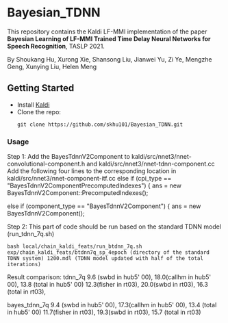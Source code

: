 # Bayesian_TDNN
This repository contains the Kaldi LF-MMI implementation of the paper **Bayesian Learning of 
LF-MMI Trained Time Delay Neural Networks for Speech Recognition**, TASLP 2021.

By Shoukang Hu, Xurong Xie, Shansong Liu, Jianwei Yu, Zi Ye, Mengzhe Geng, Xunying Liu, Helen Meng

## Getting Started
* Install [Kaldi](https://github.com/kaldi-asr/kaldi)
* Clone the repo:
  ```
  git clone https://github.com/skhu101/Bayesian_TDNN.git
  ```
  
### Usage
Step 1: Add the BayesTdnnV2Component to kaldi/src/nnet3/nnet-convolutional-component.h and kaldi/src/nnet3/nnet-tdnn-component.cc
Add the following four lines to the corresponding location in kaldi/src/nnet3/nnet-component-itf.cc
else if (cpi_type == "BayesTdnnV2ComponentPrecomputedIndexes") {
    ans = new BayesTdnnV2Component::PrecomputedIndexes();

else if (component_type == "BayesTdnnV2Component") {
    ans = new BayesTdnnV2Component();

Step 2: This part of code should be run based on the standard TDNN model (run_tdnn_7q.sh)
```shell
bash local/chain_kaldi_feats/run_btdnn_7q.sh exp/chain_kaldi_feats/btdnn7q_sp_4epoch (directory of the standard TDNN system) 1200.mdl (TDNN model updated with half of the total iterations)
```

Result comparison:
tdnn_7q
9.6 (swbd in hub5' 00), 18.0(callhm in hub5' 00), 13.8 (total in hub5' 00)
12.3(fisher in rt03), 20.0(swbd in rt03), 16.3 (total in rt03), 

bayes_tdnn_7q
9.4 (swbd in hub5' 00), 17.3(callhm in hub5' 00), 13.4 (total in hub5' 00)
11.7(fisher in rt03), 19.3(swbd in rt03), 15.7 (total in rt03)
